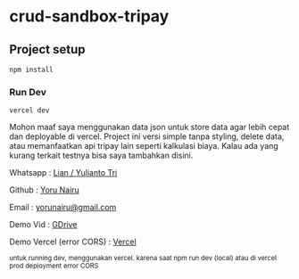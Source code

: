 # crud-sandbox-tripay

## Project setup
```
npm install
```

### Run Dev
```
vercel dev
```

<p>
Mohon maaf saya menggunakan data json untuk store data agar lebih cepat dan deployable di vercel. Project ini versi simple tanpa styling, delete data, atau memanfaatkan api tripay lain seperti kalkulasi biaya. Kalau ada yang kurang terkait testnya bisa saya tambahkan disini.
</p>
<p>Whatsapp : <a href="wa.me/6285179918528">Lian / Yulianto Tri</a></p>
<p>Github : <a href="https://github.com/yorunairu/crud-sandbox-tripay">Yoru Nairu</a></p>
<p>Email : <a href="yorunairu@gmail.com">yorunairu@gmail.com</a></p>
<p>Demo Vid : <a href="https://drive.google.com/file/d/1MSil3SDq-GVMMlfHBVxiFaj3vjVc6Fpd/view?usp=sharing">GDrive</a></p>
<p>Demo Vercel (error CORS) : <a href="https://crud-tripay.vercel.app/">Vercel</a></p>
<small>untuk running dev, menggunakan vercel. karena saat npm run dev (local) atau di vercel prod deployment error CORS</small>